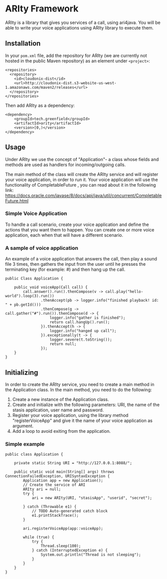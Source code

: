 # ARIty Framework
ARIty is a library that gives you services of a call, using ari4java. You will be able to write your voice applications using ARIty library to
execute them.

## Installation
In your `pom.xml` file, add the repository for ARIty (we are currently not hosted in the public Maven repository) as an element under `<project>`:

```
<repositories>
  <repository>
    <id>cloudonix-dist</id>
    <url>http://cloudonix-dist.s3-website-us-west-1.amazonaws.com/maven2/releases</url>
  </repository>
</repositories>
```

Then add ARIty as a dependency:

```
<dependency>
	<groupId>tech.greenfield</groupId>
	<artifactId>arity</artifactId>
	<version>[0,)</version>
</dependency>
```

## Usage
Under ARIty we use the concept of "Application"- a class whose fields and methods are used as handlers for incoming/outgoing calls.

The main method of the class will create the ARIty service and will register your voice application, in order to run it.
Your voice application will use the functionality of CompletableFuture , you can read about it in the following link:
https://docs.oracle.com/javase/8/docs/api/java/util/concurrent/CompletableFuture.html

### Simple Voice Application
To handle a call scenario, create your voice application and define the actions that you want them to happen. You can create one or more voice application, each when that will have a different scenario.

### A sample of voice application
An example of a voice application that answers the call, then play a sound file 3 times, then gathers the input from the user until he presses the terminating key (for example: #) and then hang up the call.

```
public Class Application {

	public void voiceApp(Call call) {
		call.answer().run().thenCompose(v -> call.play("hello-world").loop(3).run())
				.thenAccept(pb -> logger.info("finished playback! id: " + pb.getId()))
				.thenCompose(g -> call.gather("#").run()).thenCompose(d -> {
					logger.info("gather is finished");
					return call.hangUp().run();
				}).thenAccept(h -> {
					logger.info("hanged up call");
				}).exceptionally(t -> {
					logger.severe(t.toString());
					return null;
				});
	}
}
```

## Initializing 
In order to create the ARIty service, you need to create a main method in the Application class. In the main method, you need to do the following:

1. Create a new instance of the Application class. 
2. Create and initialize with the following parameters: URI, the name of the stasis application, user name and password.
3. Register your voice application, using the library method "registerVoiceApp" and give it the name of your voice application as argument.
4. Add a loop to avoid exiting from the application.

### Simple example

```
public class Application {

	private static String URI = "http://127.0.0.1:8088/";

	public static void main(String[] args) throws ConnectionFailedException, URISyntaxException {
		Application app = new Application();
		// Create the service of ARI
		ARIty ari = null;
		try {
			ari = new ARIty(URI, "stasisApp", "userid", "secret");

		} catch (Throwable e1) {
			// TODO Auto-generated catch block
			e1.printStackTrace();
		}

		ari.registerVoiceApp(app::voiceApp);

		while (true) {
			try {
				Thread.sleep(100);
			} catch (InterruptedException e) {
				System.out.println("Thread is not sleeping");
			}
		}
	}
}
```
